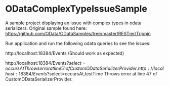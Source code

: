 # ODataComplexTypeIssueSample
A sample project displaying an issue with complex types in odata serializers. Original sample found here: https://github.com/OData/ODataSamples/tree/master/RESTier/Trippin

Run application and run the following odata queries to see the issues:

http://localhost:18384/Events (Should work as expected)

http://localhost:18384/Events?$select=occursAt Throws error at line 51 of CustomODataSerializerProvider.
http://localhost:18384/Events?$select=occursAt,testTime Throws error at line 47 of CustomODataSerializerProvider.


